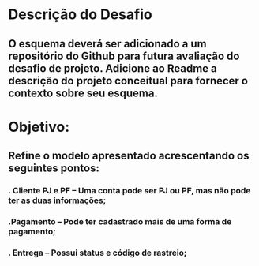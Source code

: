 # Descrição do Desafio
## O esquema deverá ser adicionado a um repositório do Github para futura avaliação do desafio de projeto. Adicione ao Readme a descrição do projeto conceitual para fornecer o contexto sobre seu esquema.

# Objetivo:
## Refine o modelo apresentado acrescentando os seguintes pontos:

### . Cliente PJ e PF – Uma conta pode ser PJ ou PF, mas não pode ter as duas informações;
### .Pagamento – Pode ter cadastrado mais de uma forma de pagamento;
### . Entrega – Possui status e código de rastreio;
